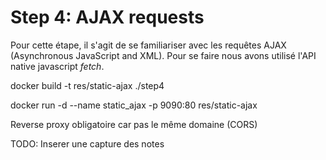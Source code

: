 # Step 4: AJAX requests

Pour cette étape, il s'agit de se familiariser avec les requêtes AJAX (Asynchronous JavaScript and XML).
Pour se faire nous avons utilisé l'API native javascript *fetch*.

docker build -t res/static-ajax ./step4

docker run -d --name static_ajax -p 9090:80 res/static-ajax

Reverse proxy obligatoire car pas le même domaine (CORS)

TODO: Inserer une capture des notes